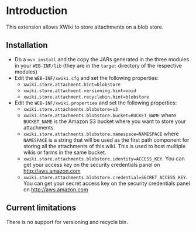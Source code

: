 Introduction
============

This extension allows XWiki to store attachments on a blob store.

Installation
------------

* Do a `mvn install` and the copy the JARs generated in the three modules in your `WEB-INF/lib` (they are in the `target` directory of the respective modules)
* Edit the `WEB-INF/xwiki.cfg` and set the following properties:
	* `xwiki.store.attachment.hint=blobstore`
	* `xwiki.store.attachment.versioning.hint=void`
	* `xwiki.store.attachment.recyclebin.hint=blobstore`
* Edit the `WEB-INF/xwiki.properties` and set the following properties:
	* `xwiki.store.attachments.blobstore=s3`
	* `xwiki.store.attachments.blobstore.bucket=BUCKET_NAME` where `BUCKET_NAME` is the Amazon S3 bucket where you want to store your attachments.
	* `xwiki.store.attachments.blobstore.namespace=NAMESPACE` where `NAMESPACE` is a string that will be used as the first path component for storing all the attachments of this wiki. This is used to host multiple wikis or farms in the same bucket. 
	* `xwiki.store.attachments.blobstore.identity=ACCESS_KEY`. You can get your access key on the security credentials panel on http://aws.amazon.com
	* `xwiki.store.attachments.blobstore.credential=SECRET_ACCESS_KEY`. You can get your secret access key on the security credentials panel on http://aws.amazon.com

Current limitations
-------------------

There is no support for versioning and recycle bin.

